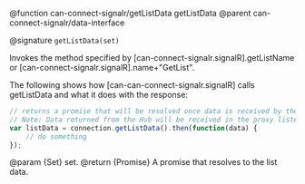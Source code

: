 @function can-connect-signalr/getListData getListData
@parent can-connect-signalr/data-interface

@signature `getListData(set)`

Invokes the method specified by [can-connect-signalr.signalR].getListName or
[can-connect-signalr.signalR].name+"GetList".

The following shows how [can-can-connect-signalr.signalR] calls getListData and
what it does with the response:

```js
// returns a promise that will be resolved once data is received by the Hub.
// Note: Data returned from the Hub will be received in the proxy listener.
var listData = connection.getListData().then(function(data) {
	// do something
});

```

@param {Set} set.
@return {Promise<Object>} A promise that resolves to the list data.